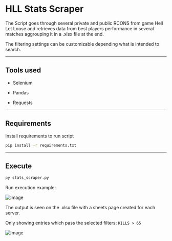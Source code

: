 # HLL Stats Scraper

The Script goes through several private and public RCONS from game Hell Let Loose
and retrieves data from best players performance in several matches aggrouping it 
in a .xlsx file at the end.

The filtering settings can be customizable depending what is intended to search.

---

## Tools used

* Selenium

* Pandas

* Requests

---

## Requirements

Install requirements to run script

```sh
pip install -r requirements.txt
```
---

## Execute

```sh
py stats_scraper.py
```
Run execution example:

![image](https://github.com/ampzord/HLL-Stats-Scraper/assets/6100063/d668870a-5c18-4f14-8dbd-88ac692c3d47)

The output is seen on the .xlsx file with a sheets page created for each server.

Only showing entries which pass the selected filters: ```KILLS > 65```

![image](https://github.com/ampzord/HLL-Stats-Scraper/assets/6100063/e57c3bde-f56d-487f-82e4-e8cdf3f7078e)

